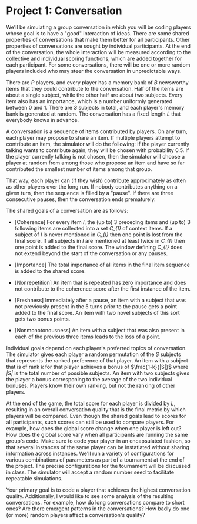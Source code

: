 # Project 1: Conversation

We'll be simulating a group conversation in which you will be coding players
whose goal is to have a "good" interaction of ideas.  There are some shared properties of
conversations that make them better for all participants. Other properties of
conversations are sought by individual participants. At the end of the conversation,
the whole interaction will be measured according to the collective and individual scoring functions,
which are added together for each participant.  For some conversations, there will be
one or more random players included who may steer the conversation in unpredictable ways.

There are *P* players, and every player has a memory bank of *B* newsworthy items that
they could contribute to the conversation. Half of the items are about a single subject,
while the other half are about two subjects. Every item also has an importance, which is
a number uniformly generated between 0 and 1. There are *S* subjects in total, and each player's
memory bank is generated at random. The conversation has a fixed length *L* that everybody knows in advance.

A conversation is a sequence of items contributed by players. On any turn, each player may propose
to share an item. If multiple players attempt to contribute an item, the simulator will do the following:
If the player currently talking wants to contribute again, they will be chosen with probability 0.5.
If the player currently talking is not chosen, then the simulator will choose a player at random from among
those who propose an item and have so far contributed the smallest number of items among that group.

That way, each player can (if they wish) contribute approximately as often as other players over the long run.
If nobody contributes anything on a given turn, then the sequence is filled by a "pause".
If there are three consecutive pauses, then the conversation ends prematurely.

The shared goals of a conversation are as follows:

- [Coherence] For every item *I*, the (up to) 3 preceding items and (up to) 3 following items are collected into a set *C_{I}* of context items.
    If a subject of *I* is never mentioned in *C_{I}* then one point is lost from the final score. If all subjects in *I* are mentioned at least
    twice in *C_{I}* then one point is added to the final score. The window defining *C_{I}* does not extend beyond the start of the
    conversation or any pauses.

- [Importance] The total importance of all items in the final item sequence is added to the shared score.

- [Nonrepetition] An item that is repeated has zero importance and does not contribute to the coherence score after the first
    instance of the item.

- [Freshness] Immediately after a pause, an item with a subject that was not previously present in the 5 turns
    prior to the pause gets a point added to the final score. An item with two novel subjects of this sort gets
    two bonus points.

- [Nonmonotonousness] An item with a subject that was also present in each of the previous three items leads to the loss of a point.

Individual goals depend on each player's preferred topics of conversation.
The simulator gives each player a random permutation of the *S* subjects that represents the ranked preference of that player.
An item with a subject that is of rank *k* for that player achieves a bonus of $\frac{1-k}{|S|}$ where *|S|* is the total
number of possible subjects. An item with two subjects gives the player a bonus corresponing to the average of the
two individual bonuses. Players know their own ranking, but not the ranking of other players.

At the end of the game, the total score for each player is divided by
*L*, resulting in an overall conversation quality that is the final metric by which players will be compared.
Even though the shared goals lead to scores for all participants, such scores can still be used to compare players.
For example, how does the global score change when one player is left out? How does the global score vary when all
participants are running the same group's code. Make sure to code your player in an encapsulated fashion, so that several
instances of the same player can be instatiated without sharing information across instances.
We'll run a variety of configurations for various combinations of parameters as part of a tournament at the end of the project.
The precise configurations for the tournament will be discussed in class. The simulator will accept a random number
seed to facilitate repeatable simulations.

Your primary goal is to code a player that achieves the highest conversation quality. Additionally, I would like to see some
analysis of the resulting conversations. For example, how do long conversations compare to short ones? Are there emergent patterns
in the conversations? How badly do one (or more) random players affect a conversation's quality?
